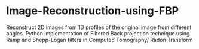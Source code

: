 # Image-Reconstruction-using-FBP
Reconstruct 2D images from 1D profiles of the original image from different angles. Python implementation of Filtered Back projection technique using Ramp and Shepp-Logan filters in Computed Tomography/ Radon Transform
